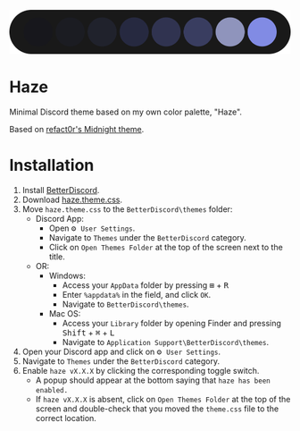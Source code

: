 ![Palette](img/palette.png)

# Haze
 Minimal Discord theme based on my own color palette, "Haze".

 Based on [refact0r's Midnight theme](https://github.com/refact0r/midnight-discord).

 # Installation
 1. Install [BetterDiscord](https://betterdiscord.app/).
 2. Download [haze.theme.css](haze.theme.css).
 3. Move `haze.theme.css` to the `BetterDiscord\themes` folder:
     - Discord App:
        - Open <kbd>⚙ `User Settings`</kbd>.
        - Navigate to `Themes` under the `BetterDiscord` category.
        - Click on `Open Themes Folder` at the top of the screen next to the title.
    - OR:
        - Windows:
            - Access your `AppData` folder by pressing <kbd>⊞</kbd> + <kbd>R</kbd>
            - Enter `%appdata%` in the field, and click `OK`.
            - Navigate to `BetterDiscord\themes`.
        - Mac OS: 
            - Access your `Library` folder by opening Finder and pressing <kbd>Shift</kbd> + <kbd>⌘</kbd> + <kbd>L</kbd>
            - Navigate to `Application Support\BetterDiscord\themes`.
4. Open your Discord app and click on <kbd>⚙ `User Settings`</kbd>.
5. Navigate to `Themes` under the `BetterDiscord` category.
6. Enable `haze vX.X.X` by clicking the corresponding toggle switch.
    - A popup should appear at the bottom saying that `haze has been enabled.`
    - If `haze vX.X.X` is absent, click on `Open Themes Folder` at the top of the screen and double-check that you moved the `theme.css` file to the correct location.
